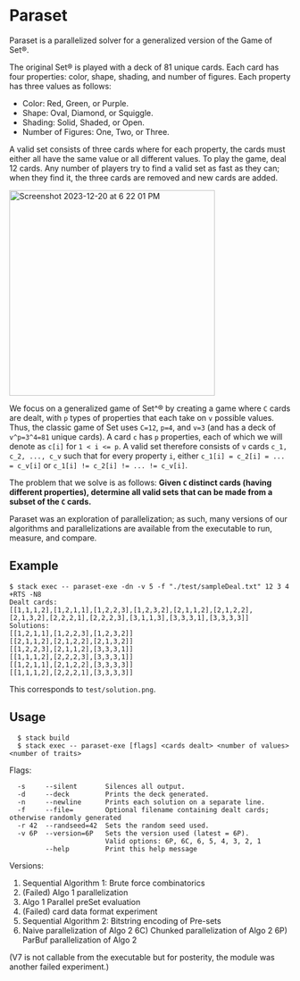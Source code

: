 # Paraset
Paraset is a parallelized solver for a generalized version of the Game of Set®. 

The original Set® is played with a deck of 81 unique cards. Each card has four properties: color, shape, shading, and number of figures. Each property has three values as follows:
- Color: Red, Green, or Purple.
- Shape: Oval, Diamond, or Squiggle.
- Shading: Solid, Shaded, or Open.
- Number of Figures: One, Two, or Three.
  
A valid set consists of three cards where for each property, the cards must either all have the same value or all different values.
To play the game, deal 12 cards. Any number of players try to find a valid set as fast as they can; when they find it, the three cards are removed and new cards are added. 

<img width="368" alt="Screenshot 2023-12-20 at 6 22 01 PM" src="https://github.com/ruan-xian/paraset/assets/72535898/b8bbba80-9557-4538-853e-aee3ac25285f">

We focus on a generalized game of Set^® by creating a game where `C` cards are dealt, with `p` types of properties that each take on `v` possible values. Thus, the classic game of Set uses `C=12`, `p=4`, and `v=3` (and has a deck of `v^p=3^4=81` unique cards). A card `c` has `p` properties, each of which we will denote as `c[i]` for `1 < i <= p`. 
A valid set therefore consists of `v` cards `c_1, c_2, ..., c_v` such that for every property `i`, either `c_1[i] = c_2[i] = ... = c_v[i]` or `c_1[i] != c_2[i] != ... != c_v[i]`.

The problem that we solve is as follows: **Given `C` distinct cards (having different properties), determine all valid sets that can be made from a subset of the `C` cards.**

Paraset was an exploration of parallelization; as such, many versions of our algorithms and parallelizations are available from the executable to run, measure, and compare.

## Example
```
$ stack exec -- paraset-exe -dn -v 5 -f "./test/sampleDeal.txt" 12 3 4 +RTS -N8
Dealt cards:
[[1,1,1,2],[1,2,1,1],[1,2,2,3],[1,2,3,2],[2,1,1,2],[2,1,2,2],[2,1,3,2],[2,2,2,1],[2,2,2,3],[3,1,1,3],[3,3,3,1],[3,3,3,3]]
Solutions:
[[1,2,1,1],[1,2,2,3],[1,2,3,2]]
[[2,1,1,2],[2,1,2,2],[2,1,3,2]]
[[1,2,2,3],[2,1,1,2],[3,3,3,1]]
[[1,1,1,2],[2,2,2,3],[3,3,3,1]]
[[1,2,1,1],[2,1,2,2],[3,3,3,3]]
[[1,1,1,2],[2,2,2,1],[3,3,3,3]]
```
This corresponds to `test/solution.png`. 

## Usage
```
  $ stack build
  $ stack exec -- paraset-exe [flags] <cards dealt> <number of values> <number of traits>
```
Flags:
```
  -s     --silent       Silences all output.
  -d     --deck         Prints the deck generated.
  -n     --newline      Prints each solution on a separate line.
  -f     --file=        Optional filename containing dealt cards; otherwise randomly generated
  -r 42  --randseed=42  Sets the random seed used.
  -v 6P  --version=6P   Sets the version used (latest = 6P). 
                        Valid options: 6P, 6C, 6, 5, 4, 3, 2, 1
         --help         Print this help message
```

Versions:
1) Sequential Algorithm 1: Brute force combinatorics
2) (Failed) Algo 1 parallelization
3) Algo 1 Parallel preSet evaluation
4) (Failed) card data format experiment
5) Sequential Algorithm 2: Bitstring encoding of Pre-sets
6) Naive parallelization of Algo 2
6C) Chunked parallelization of Algo 2
6P) ParBuf parallelization of Algo 2

(V7 is not callable from the executable but for posterity, the module was another failed experiment.)
